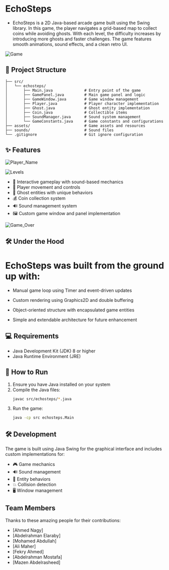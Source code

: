 # EchoSteps

- EchoSteps is a 2D Java-based arcade game built using the Swing library. In this game, the player navigates a grid-based map to collect coins while avoiding ghosts. With each level, the difficulty increases by introducing more ghosts and faster challenges. The game features smooth animations, sound effects, and a clean retro UI.

![Game](https://github.com/user-attachments/assets/0b6fc591-f4b5-4642-ae74-ab1b2362011a)


## 📁 Project Structure

```
├── src/
│   └── echosteps/
│       ├── Main.java              # Entry point of the game
│       ├── GamePanel.java         # Main game panel and logic
│       ├── GameWindow.java        # Game window management
│       ├── Player.java            # Player character implementation
│       ├── Ghost.java             # Ghost entity implementation
│       ├── Coin.java              # Collectible items
│       ├── SoundManager.java      # Sound system management
│       └── GameConstants.java     # Game constants and configurations
├── assets/                        # Game assets and resources
├── sounds/                        # Sound files
└── .gitignore                     # Git ignore configuration
```

## ✨ Features

![Player_Name](https://github.com/user-attachments/assets/c9978a09-6848-41b5-a795-a97e1b1c3bcb)

![Levels](https://github.com/user-attachments/assets/17d7430f-247d-46f9-9682-767259273fb2)


- 🎵 Interactive gameplay with sound-based mechanics
- 🎯 Player movement and controls
- 👻 Ghost entities with unique behaviors
- 💰 Coin collection system
- 🔊 Sound management system
- 🖼️ Custom game window and panel implementation

![Game_Over](https://github.com/user-attachments/assets/536e9fb4-465f-424d-ba71-c158487a35ad)

## 🛠️ Under the Hood

# EchoSteps was built from the ground up with:

- Manual game loop using Timer and event-driven updates

- Custom rendering using Graphics2D and double buffering

- Object-oriented structure with encapsulated game entities

- Simple and extendable architecture for future enhancement


## 💻 Requirements

- Java Development Kit (JDK) 8 or higher
- Java Runtime Environment (JRE)

## 🚀 How to Run

1. Ensure you have Java installed on your system
2. Compile the Java files:
   ```bash
   javac src/echosteps/*.java
   ```
3. Run the game:
   ```bash
   java -cp src echosteps.Main
   ```

## 🛠️ Development

The game is built using Java Swing for the graphical interface and includes custom implementations for:

- 🎮 Game mechanics
- 🔊 Sound management
- 👾 Entity behaviors
- 💥 Collision detection
- 🖥️ Window management

## Team Members

Thanks to these amazing people for their contributions:

- [Ahmed Nagy]
- [Abdelrahman Elaraby]
- [Mohamed Abdullah]
- [Ali Maher]
- [Fekry Ahmed]
- [Abdelrahman Mostafa]
- [Mazen Abdelrasheed]
